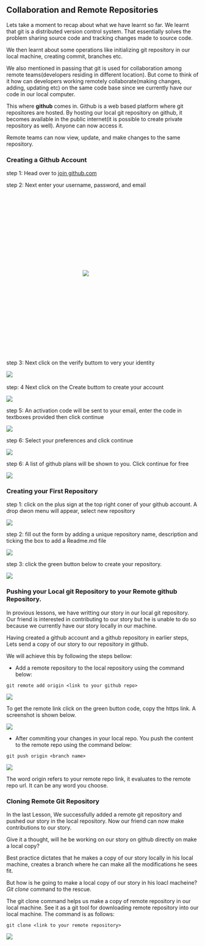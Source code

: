 ## Collaboration and Remote Repositories

Lets take a moment to recap about what we have learnt so far. We learnt that git is a distributed version control system. That essentially solves the problem sharing source code and tracking changes made to source code.

We then learnt about some operations like initializing git repository in our local machine, creating commit, branches etc.

We also mentioned in passing that git is used for collaboration among remote teams(developers residing in different location). But come to think of it how can developers working remotely collaborate(making changes, adding, updating etc) on the same code base since we currently have our code in our local computer.

This where **github** comes in.  Github is a web based platform where git repositores are hosted. By hosting our local git repository on github, it becomes available in the public internet(it is possible to create private repository as well). Anyone can now access it.

Remote teams can now view, update, and make changes to the same repository.

### Creating a Github Account

step 1: Head over to [join github.com](https://github.com/join)

step 2: Next enter your username, password, and email
<div style="padding: 200px;">
<img src="https://darey-io-nonprod-pbl-projects.s3.eu-west-2.amazonaws.com/practices/step1-join-github.PNG"> &nbsp;  

</div>

step 3: Next click on the verify buttom to very your identity

<img src="https://darey-io-nonprod-pbl-projects.s3.eu-west-2.amazonaws.com/practices/step2-join-github.PNG"> &nbsp;  

step: 4 Next click on the Create buttom to create your account

<img src="https://darey-io-nonprod-pbl-projects.s3.eu-west-2.amazonaws.com/practices/step3-join-github.PNG">

step 5: An activation code will be sent to your email, enter the code in textboxes provided then click continue

<img src="https://darey-io-nonprod-pbl-projects.s3.eu-west-2.amazonaws.com/practices/step5-join-github.PNG">

step 6: Select your preferences and click continue

<img src="https://darey-io-nonprod-pbl-projects.s3.eu-west-2.amazonaws.com/practices/step6-join-github.PNG">

step 6: A list of github plans will be shown to you. Click continue for free

<img src="https://darey-io-nonprod-pbl-projects.s3.eu-west-2.amazonaws.com/practices/step7-join-github.PNG">


### Creating your First Repository

step 1: click on the plus sign at the top right coner of your github account. A drop dwon menu will appear, select new repository

<img src="https://darey-io-nonprod-pbl-projects.s3.eu-west-2.amazonaws.com/practices/create-git-repo.PNG">


step 2: fill out the form by adding a unique repository name, description and ticking the box to add a Readme.md file

<img src="https://darey-io-nonprod-pbl-projects.s3.eu-west-2.amazonaws.com/practices/create-git-repo-2.PNG">


step 3: click the green button below to create your repository.

<img src="https://darey-io-nonprod-pbl-projects.s3.eu-west-2.amazonaws.com/practices/create-git-repo-3.PNG">


### Pushing your Local git Repository to your Remote github Repository.

In provious lessons, we have writting our story in our local git repository. Our friend is interested in contributing to our story but he is unable to do so because we currently have our story locally in our machine.

Having created a github account and a github repository in earlier steps, Lets send a copy of our story to our repository in github.

We will achieve this by following the steps bellow:

-  Add a remote repository to the local repository using the command below:

```
git remote add origin <link to your github repo>

```


<img src="https://darey-io-nonprod-pbl-projects.s3.eu-west-2.amazonaws.com/practices/git-add-remote.PNG">


To get the remote link click on the green button code, copy the https link. A screenshot is shown below.


<img src="https://darey-io-nonprod-pbl-projects.s3.eu-west-2.amazonaws.com/practices/Git-repo-link.PNG">



-  After commiting your changes in your local repo. You push the content to the remote repo using the command below:

```
git push origin <branch name>

```

<img src="https://darey-io-nonprod-pbl-projects.s3.eu-west-2.amazonaws.com/practices/pushing-to-github-repo.PNG">

The word origin refers to your remote repo link, it evaluates to the remote repo url. It can be any word you choose. 


### Cloning Remote Git Repository

In the last Lesson, We successfully added a remote git repository and pushed our story in the local repository. Now our friend can now make contributions to our story.

Give it a thought, will he be working on our story on github directly on make a local copy?

Best practice dictates that he makes a copy of our story locally in his local machine, creates a branch where he can make all the modifications he sees fit.

But how is he going to make a local copy of our story in his loacl macheine? *Git clone* command to the rescue.

The git clone command helps us make a copy of remote repository in our local machine. See it as a git tool for downloading remote repository into our local machine. The command is as follows:

```
git clone <link to your remote repository>

```

<img src="https://darey-io-nonprod-pbl-projects.s3.eu-west-2.amazonaws.com/practices/git-clone.PNG">








